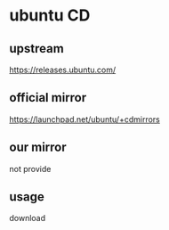 # ubuntu CD

## upstream

https://releases.ubuntu.com/

## official mirror

https://launchpad.net/ubuntu/+cdmirrors

## our mirror

not provide

## usage

download
